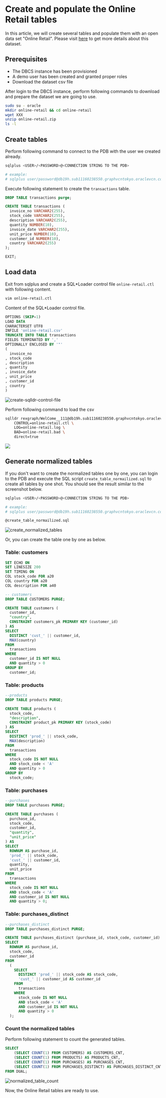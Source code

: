 # Create and populate the Online Retail tables

In this article, we will create several tables and populate them with an open data set "Online Retail".
Please visit [here](http://archive.ics.uci.edu/ml/datasets/Online+Retail) to get more details about this dataset.

## Prerequisites

- The DBCS instance has been provisioned
- A demo user has been created and granted proper roles
- Download the dataset csv file

After login to the DBCS instance, perform following commands to download and prepare the dataset we are going to use.

```sh
sudo su - oracle
mkdir online-retail && cd online-retail
wget XXX
unzip online-retail.zip
ls -l
```

## Create tables

Perform following command to connect to the PDB with the user we created already.

```sh
sqlplus <USER>/<PASSWORD>@<CONNECTION STRING TO THE PDB>

# example:
# sqlplus user/password@db19h.sub11160238550.graphvcntokyo.oraclevcn.com:1521/pdb1.sub11160238550.graphvcntokyo.oraclevcn.com
```

Execute following statement to create the `transactions` table.

```sql
DROP TABLE transactions purge;

CREATE TABLE transactions (
  invoice_no VARCHAR2(255),
  stock_code VARCHAR2(255),
  description VARCHAR2(255),
  quantity NUMBER(10),
  invoice_date VARCHAR2(255),
  unit_price NUMBER(10),
  customer_id NUMBER(10),
  country VARCHAR2(255)
);

EXIT;
```

## Load data

Exit from sqlplus and create a SQL*Loader control file `online-retail.ctl` with following content.

```sh
vim online-retail.ctl
```

Content of the SQL*Loader control file.

```sql
OPTIONS (SKIP=1)
LOAD DATA
CHARACTERSET UTF8
INFILE 'online-retail.csv'
TRUNCATE INTO TABLE transactions
FIELDS TERMINATED BY ','
OPTIONALLY ENCLOSED BY '"'
(
  invoice_no
, stock_code
, description
, quantity
, invoice_date
, unit_price
, customer_id
, country
)

```

![create-sqlldr-control-file](./images/create-sqlldr-control-file.png)

Perform following command to load the csv

```sh
sqlldr rexgraph/WelCome__111@db19h.sub11160238550.graphvcntokyo.oraclevcn.com:1521/pdb1.sub11160238550.graphvcntokyo.oraclevcn.com \
    CONTROL=online-retail.ctl \
    LOG=online-retail.log \
    BAD=online-retail.bad \
    direct=true
```
![](./images/sqlldr-load-data.png)

## Generate normalized tables

If you don't want to create the normalized tables one by one, you can login to the PDB and execute the SQL script `create_table_normailized.sql` to create all tables by one shot. You should see the result similar to the screenshot below.

```sh
sqlplus <USER>/<PASSWORD>@<CONNECTION STRING TO THE PDB>

# example:
# sqlplus user/password@db19h.sub11160238550.graphvcntokyo.oraclevcn.com:1521/pdb1.sub11160238550.graphvcntokyo.oraclevcn.com

@create_table_normailized.sql
```

![create_normalized_tables](images/create_normalized_tables.png)

Or, you can create the table one by one as below.

### Table: customers

```sql
SET ECHO ON
SET LINESIZE 200
SET TIMING ON
COL stock_code FOR a20
COL country FOR a20
COL description FOR a40

-- customers
DROP TABLE CUSTOMERS PURGE;

CREATE TABLE customers (
  customer_id,
  "country",
  CONSTRAINT customers_pk PRIMARY KEY (customer_id)
) AS
SELECT
  DISTINCT 'cust_' || customer_id,
  MAX(country)
FROM
  transactions
WHERE
  customer_id IS NOT NULL
  AND quantity > 0
GROUP BY
  customer_id;

```

### Table: products

```sql
--products
DROP TABLE products PURGE;

CREATE TABLE products (
  stock_code,
  "description",
  CONSTRAINT product_pk PRIMARY KEY (stock_code)
) AS
SELECT
  DISTINCT 'prod_' || stock_code,
  MAX(description)
FROM
  transactions
WHERE
  stock_code IS NOT NULL
  AND stock_code < 'A'
  AND quantity > 0
GROUP BY
  stock_code;

```

### Table: purchases

```sql
--purchases
DROP TABLE purchases PURGE;

CREATE TABLE purchases (
  purchase_id,
  stock_code,
  customer_id,
  "quantity",
  "unit_price"
) AS
SELECT
  ROWNUM AS purchase_id,
  'prod_' || stock_code,
  'cust_' || customer_id,
  quantity,
  unit_price
FROM
  transactions
WHERE
  stock_code IS NOT NULL
  AND stock_code < 'A'
  AND customer_id IS NOT NULL
  AND quantity > 0;

```

### Table: purchases_distinct

```sql
--purchases_distinct
DROP TABLE purchases_distinct PURGE;

CREATE TABLE purchases_distinct (purchase_id, stock_code, customer_id) AS
SELECT
  ROWNUM AS purchase_id,
  stock_code,
  customer_id
FROM
  (
    SELECT
      DISTINCT 'prod_' || stock_code AS stock_code,
      'cust_' || customer_id AS customer_id
    FROM
      transactions
    WHERE
      stock_code IS NOT NULL
      AND stock_code < 'A'
      AND customer_id IS NOT NULL
      AND quantity > 0
  );


```

### Count the normalized tables

Perform following statement to count the generated tables.

```sql
SELECT
    (SELECT COUNT(1) FROM CUSTOMERS) AS CUSTOMERS_CNT,
    (SELECT COUNT(1) FROM PRODUCTS) AS PRODUCTS_CNT,
    (SELECT COUNT(1) FROM PURCHASES) AS PURCHASES_CNT,
    (SELECT COUNT(1) FROM PURCHASES_DISTINCT) AS PURCHASES_DISTINCT_CNT
FROM DUAL;

```

![normalized_table_count](images/normalized_table_count.png)

Now, the Online Retail tables are ready to use.
